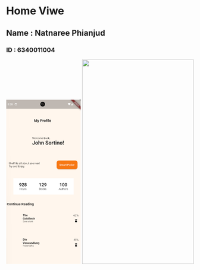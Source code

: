 # Home Viwe
## Name : Natnaree Phianjud
### ID : 6340011004

<img src='assets/images/quiz1.png' width='200px'>

<img src="result_test.JPG" style="width: 300px; height: 550px">

